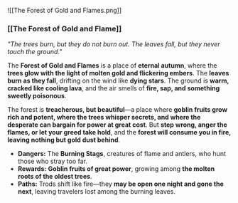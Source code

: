
![[The Forest of Gold and Flames.png]]
### **[[The Forest of Gold and Flame]]**  
*"The trees burn, but they do not burn out. The leaves fall, but they never touch the ground."*  

The **Forest of Gold and Flames** is a place of **eternal autumn**, where the **trees glow with the light of molten gold and flickering embers**. The **leaves burn as they fall**, drifting on the wind like **dying stars**. The ground is **warm, cracked like cooling lava**, and the air smells of **fire, sap, and something sweetly poisonous**.  

The forest is **treacherous, but beautiful**—a place where **goblin fruits grow rich and potent, where the trees whisper secrets, and where the desperate can bargain for power at great cost**. But **step wrong, anger the flames, or let your greed take hold**, and the **forest will consume you in fire, leaving nothing but gold dust behind**.  

- **Dangers:** The **Burning Stags**, creatures of flame and antlers, who hunt those who stray too far.  
- **Rewards:** **Goblin fruits of great power**, growing among **the molten roots of the oldest trees**.  
- **Paths:** Trods shift like fire—they **may be open one night and gone the next**, leaving travelers lost among the burning leaves.
